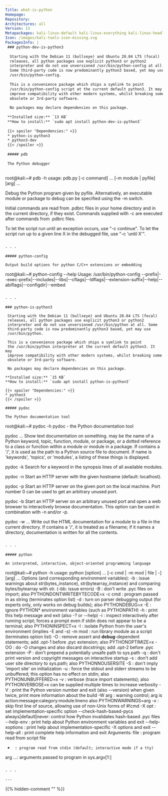 ```yaml
---
Title: what-is-python
Homepage: 
Repository: 
Architectures: all
Version: 13
Metapackages: kali-linux-default kali-linux-everything kali-linux-headless kali-linux-large 
Icon: /images/kali-tools-icon-missing.svg
PackagesInfo: |
 ### python-dev-is-python3
 
  Starting with the Debian 11 (bullseye) and Ubuntu 20.04 LTS (focal)
  releases, all python packages use explicit python3 or python2
  interpreter and do not use unversioned /usr/bin/python-config at all.
  Some third-party code is now predominantly python3 based, yet may use
  /usr/bin/python-config.
   
  This is a convenience package which ships a symlink to point
  /usr/bin/python-config script at the current default python3. It may
  improve compatibility with other modern systems, whilst breaking some
  obsolete or 3rd-party software.
   
  No packages may declare dependencies on this package.
 
 **Installed size:** `13 KB`  
 **How to install:** `sudo apt install python-dev-is-python3`  
 
 {{< spoiler "Dependencies:" >}}
 * python-is-python3 
 * python3-dev
 {{< /spoiler >}}
 
 ##### pdb
 
 The Python debugger
 
 ```
 root@kali:~# pdb -h
 usage: pdb.py [-c command] ... [-m module | pyfile] [arg] ...
 
 Debug the Python program given by pyfile. Alternatively,
 an executable module or package to debug can be specified using
 the -m switch.
 
 Initial commands are read from .pdbrc files in your home directory
 and in the current directory, if they exist.  Commands supplied with
 -c are executed after commands from .pdbrc files.
 
 To let the script run until an exception occurs, use "-c continue".
 To let the script run up to a given line X in the debugged file, use
 "-c 'until X'".
 ```
 
 - - -
 
 ##### python-config
 
 Output build options for python C/C++ extensions or embedding
 
 ```
 root@kali:~# python-config --help
 Usage: /usr/bin/python-config --prefix|--exec-prefix|--includes|--libs|--cflags|--ldflags|--extension-suffix|--help|--abiflags|--configdir|--embed
 ```
 
 - - -
 
 ### python-is-python3
 
  Starting with the Debian 11 (bullseye) and Ubuntu 20.04 LTS (focal)
  releases, all python packages use explicit python3 or python2
  interpreter and do not use unversioned /usr/bin/python at all. Some
  third-party code is now predominantly python3 based, yet may use
  /usr/bin/python.
   
  This is a convenience package which ships a symlink to point
  the /usr/bin/python interpreter at the current default python3. It may
  improve compatibility with other modern systems, whilst breaking some
  obsolete or 3rd-party software.
   
  No packages may declare dependencies on this package.
 
 **Installed size:** `15 KB`  
 **How to install:** `sudo apt install python-is-python3`  
 
 {{< spoiler "Dependencies:" >}}
 * python3
 {{< /spoiler >}}
 
 ##### pydoc
 
 The Python documentation tool
 
 ```
 root@kali:~# pydoc -h
 pydoc - the Python documentation tool
 
 pydoc <name> ...
     Show text documentation on something.  <name> may be the name of a
     Python keyword, topic, function, module, or package, or a dotted
     reference to a class or function within a module or module in a
     package.  If <name> contains a '/', it is used as the path to a
     Python source file to document. If name is 'keywords', 'topics',
     or 'modules', a listing of these things is displayed.
 
 pydoc -k <keyword>
     Search for a keyword in the synopsis lines of all available modules.
 
 pydoc -n <hostname>
     Start an HTTP server with the given hostname (default: localhost).
 
 pydoc -p <port>
     Start an HTTP server on the given port on the local machine.  Port
     number 0 can be used to get an arbitrary unused port.
 
 pydoc -b
     Start an HTTP server on an arbitrary unused port and open a web browser
     to interactively browse documentation.  This option can be used in
     combination with -n and/or -p.
 
 pydoc -w <name> ...
     Write out the HTML documentation for a module to a file in the current
     directory.  If <name> contains a '/', it is treated as a filename; if
     it names a directory, documentation is written for all the contents.
 
 ```
 
 - - -
 
 ##### python
 
 An interpreted, interactive, object-oriented programming language
 
 ```
 root@kali:~# python -h
 usage: python [option] ... [-c cmd | -m mod | file | -] [arg] ...
 Options (and corresponding environment variables):
 -b     : issue warnings about str(bytes_instance), str(bytearray_instance)
          and comparing bytes/bytearray with str. (-bb: issue errors)
 -B     : don't write .pyc files on import; also PYTHONDONTWRITEBYTECODE=x
 -c cmd : program passed in as string (terminates option list)
 -d     : turn on parser debugging output (for experts only, only works on
          debug builds); also PYTHONDEBUG=x
 -E     : ignore PYTHON* environment variables (such as PYTHONPATH)
 -h     : print this help message and exit (also -? or --help)
 -i     : inspect interactively after running script; forces a prompt even
          if stdin does not appear to be a terminal; also PYTHONINSPECT=x
 -I     : isolate Python from the user's environment (implies -E and -s)
 -m mod : run library module as a script (terminates option list)
 -O     : remove assert and __debug__-dependent statements; add .opt-1 before
          .pyc extension; also PYTHONOPTIMIZE=x
 -OO    : do -O changes and also discard docstrings; add .opt-2 before
          .pyc extension
 -P     : don't prepend a potentially unsafe path to sys.path
 -q     : don't print version and copyright messages on interactive startup
 -s     : don't add user site directory to sys.path; also PYTHONNOUSERSITE
 -S     : don't imply 'import site' on initialization
 -u     : force the stdout and stderr streams to be unbuffered;
          this option has no effect on stdin; also PYTHONUNBUFFERED=x
 -v     : verbose (trace import statements); also PYTHONVERBOSE=x
          can be supplied multiple times to increase verbosity
 -V     : print the Python version number and exit (also --version)
          when given twice, print more information about the build
 -W arg : warning control; arg is action:message:category:module:lineno
          also PYTHONWARNINGS=arg
 -x     : skip first line of source, allowing use of non-Unix forms of #!cmd
 -X opt : set implementation-specific option
 --check-hash-based-pycs always|default|never:
          control how Python invalidates hash-based .pyc files
 --help-env      : print help about Python environment variables and exit
 --help-xoptions : print help about implementation-specific -X options and exit
 --help-all      : print complete help information and exit
 Arguments:
 file   : program read from script file
 -      : program read from stdin (default; interactive mode if a tty)
 arg ...: arguments passed to program in sys.argv[1:]
 ```
 
 - - -
 
---
```

{{% hidden-comment "<!--Do not edit anything above this line-->" %}}
